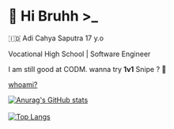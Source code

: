 # 🥶 Hi Bruhh >_

:indonesia: Adi Cahya Saputra 17 y.o

Vocational High School | Software Engineer

I am still good at CODM. wanna try <b>1v1</b> Snipe ?
🗿

[whoami?](https://adics.vercel.app)
<br>

[![Anurag's GitHub stats](https://github-readme-stats.vercel.app/api?username=AdiCahyaSaputra&show_icons=true&theme=onedark)](https://github.com/anuraghazra/github-readme-stats)
<br><br>
[![Top Langs](https://github-readme-stats.vercel.app/api/top-langs/?username=AdiCahyaSaputra&layout=compact)](https://github.com/anuraghazra/github-readme-stats)
